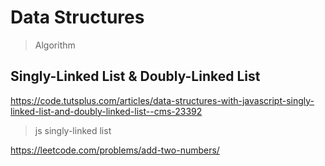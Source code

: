 # Data Structures

> Algorithm

## Singly-Linked List & Doubly-Linked List

https://code.tutsplus.com/articles/data-structures-with-javascript-singly-linked-list-and-doubly-linked-list--cms-23392

> js singly-linked list

https://leetcode.com/problems/add-two-numbers/

